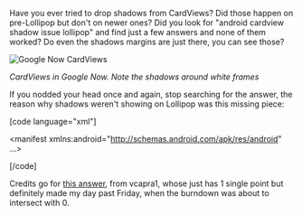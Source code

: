Have you ever tried to drop shadows from CardViews? Did those happen on pre-Lollipop but don't on newer ones? Did you look for "android cardview shadow issue lollipop" and find just a few answers and none of them worked? Do even the shadows margins are just there, you can see those?

![Google Now CardViews](googlenowcardviewsshadows.png)

_CardViews in Google Now. Note the shadows around white frames_

If you nodded your head once and again, stop searching for the answer, the reason why shadows weren't showing on Lollipop was this missing piece:

[code language="xml"]

<?xml version="1.0" encoding="utf-8"?>

<manifest xmlns:android="http://schemas.android.com/apk/res/android" ...>

  <application android:hardwareAccelerated="true" />

</manifest>

[/code]

Credits go for [this answer](http://stackoverflow.com/a/30949352), from vcapra1, whose just has 1 single point but definitely made my day past Friday, when the burndown was about to intersect with 0.